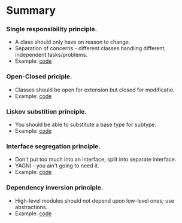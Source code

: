 # Summary

### Single responsibility principle.
- A class should only have on reason to change.
- Separation of concerns - different classes handling different, independent
tasks/problems.
- Example: [code](./SRP.swift)
### Open-Closed priciple.
- Classes should be open for extension but closed for modificatio.
- Example: [code](./OCP.swift)
### Liskov substition principle.
- You should be able to substitute a base type  for subtype.
- Example: [code](./LSP.swift)
### Interface segregation principle.
- Don't put too much into an interface; split into separate interface.
- YAGNI - you ain't going to need it.
- Example: [code](./ISP.swift)
### Dependency inversion principle.
- High-level modules should not depend upon low-level ones; use abstractions.
- Example: [code](./DIP.swift)